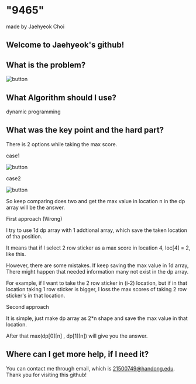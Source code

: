 
# "9465"

made by Jaehyeok Choi

## Welcome to Jaehyeok's github!

## What is the problem?

![button](https://github.com/Choi-JaeHyeok-21500749/9465/blob/main/9465_pro.JPG)

## What Algorithm should I use?

dynamic programming

## What was the key point and the hard part?

There is 2 options while taking the max score.

case1

![button](https://github.com/Choi-JaeHyeok-21500749/9465/blob/main/a.JPG)

case2

![button](https://github.com/Choi-JaeHyeok-21500749/9465/blob/main/b.JPG)

So keep comparing does two and get the max value in location n in the dp array will be the answer.
         
First approach (Wrong)

I try to use 1d dp array with 1 addtional array, which save the taken location of tha position.

It means that if I select 2 row sticker as a max score in location 4, loc[4] = 2, like this.

However, there are some mistakes. If keep saving the max value in 1d array, There might happen that needed information many not exist in the dp array.

For example, if I want to take the 2 row sticker in (i-2) location, but if in that location taking 1 row sticker is bigger, I loss the max scores of taking 2 row sticker's  in that location.

Second approach

It is simple, just make dp array as 2*n shape and save the max value in that location.

After that max(dp[0][n] , dp[1][n]) will give you the answer.


## Where can I get more help, if I need it?

You can contact me through email, which is 21500749@handong.edu.
Thank you for visiting this github!


